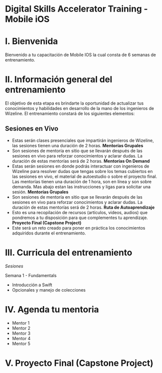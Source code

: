# Digital Skills Accelerator Training - Mobile iOS

# I. Bienvenida
Bienvenido a tu capacitación de Mobile IOS la cual consta de 6 semanas de entrenamiento.

# II. Información general del entrenamiento
El objetivo de esta etapa es brindarte la oportunidad de actualizar tus conocimientos y habilidades en desarrollo de la mano de los ingenieros de Wizeline. El entrenamiento constará de los siguientes elementos: 

## Sesiones en Vivo 
- Estas serán clases presenciales que impartirán ingenieros de Wizeline, las sesiones tienen una duración de 2 horas. 
**Mentorías Grupales** 
- Son sesiones de mentoría en sitio que se llevarán después de las sesiones en vivo para reforzar conocimientos y aclarar dudas. La duración de estas mentorías será de 2 horas. 
**Mentorías On Demand** 
- Estas serán sesiones en donde podrás interactuar con ingenieros de Wizeline para resolver dudas que tengas sobre los temas cubiertos en las sesiones en vivo, el material de autoestudio o sobre el proyecto final. Las mentorías tienen una duración de 1 hora, son en línea y son sobre demanda. Mas abajo estan las instrucciones y ligas para solicitar una sesión. 
**Mentorías Grupales** 
- Son sesiones de mentoría en sitio que se llevarán después de las sesiones en vivo para reforzar conocimientos y aclarar dudas. La duración de estas mentorías será de 2 horas. 
**Ruta de Autoaprendizaje** 
- Esto es una recopilación de recursos (artículos, videos, audios) que pondremos a tu disposición para que complementes tu aprendizaje. 
**Proyecto Final (Capstone Project)** 
- Este será un reto creado para poner en práctica los conocimientos adquiridos durante el entrenamiento. 


# III. Curricula del entrenamiento


*Sesiones*

Semana 1 - Fundamentals
- Introducción a Swift
- Opcionales y manejo de colecciones



# IV. Agenda tu mentoria

- Mentor 1
- Mentor 2
- Mentor 3
- Mentor 4
- Mentor 5

# V. Proyecto Final (Capstone Project)

